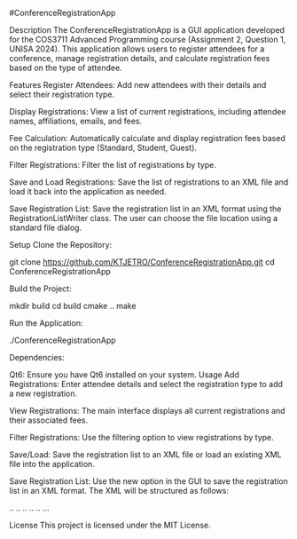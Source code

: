 #ConferenceRegistrationApp

Description
The ConferenceRegistrationApp is a GUI application developed for the COS3711 Advanced Programming course (Assignment 2, Question 1, UNISA 2024). This application allows users to register attendees for a conference, manage registration details, and calculate registration fees based on the type of attendee.

Features
Register Attendees: Add new attendees with their details and select their registration type.

Display Registrations: View a list of current registrations, including attendee names, affiliations, emails, and fees.

Fee Calculation: Automatically calculate and display registration fees based on the registration type (Standard, Student, Guest).

Filter Registrations: Filter the list of registrations by type.

Save and Load Registrations: Save the list of registrations to an XML file and load it back into the application as needed.

Save Registration List: Save the registration list in an XML format using the RegistrationListWriter class. The user can choose the file location using a standard file dialog.

Setup
Clone the Repository:

git clone https://github.com/KTJETRO/ConferenceRegistrationApp.git
cd ConferenceRegistrationApp

Build the Project:

mkdir build
cd build
cmake ..
make

Run the Application:

./ConferenceRegistrationApp

Dependencies:

Qt6: Ensure you have Qt6 installed on your system.
Usage
Add Registrations: Enter attendee details and select the registration type to add a new registration.

View Registrations: The main interface displays all current registrations and their associated fees.

Filter Registrations: Use the filtering option to view registrations by type.

Save/Load: Save the registration list to an XML file or load an existing XML file into the application.

Save Registration List: Use the new option in the GUI to save the registration list in an XML format. The XML will be structured as follows:


<registrationlist>
    <registration type="Registration">
        <attendee>
            <name>..</name>
            <affiliation>..</affiliation>
            <email>..</email>
        </attendee>
        <bookingdate>..</bookingdate>
        <registrationfee>..</registrationfee>
    </registration>
    ...
</registrationlist>


License
This project is licensed under the MIT License.
